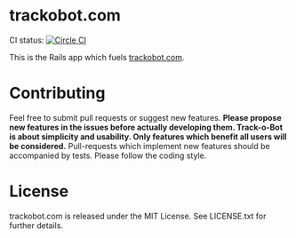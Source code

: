 # trackobot.com 

CI status: [![Circle CI](https://circleci.com/gh/stevschmid/trackobot.com.svg?style=svg)](https://circleci.com/gh/stevschmid/trackobot.com)

This is the Rails app which fuels [trackobot.com](https://trackobot.com). 

# Contributing
Feel free to submit pull requests or suggest new features. **Please propose new features in the issues before actually developing them. Track-o-Bot is about simplicity and usability. Only features which benefit all users will be considered.**
Pull-requests which implement new features should be accompanied by tests. Please follow the coding style.

# License
trackobot.com is released under the MIT License. See LICENSE.txt for further details.

